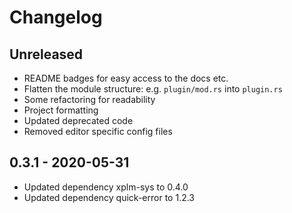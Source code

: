 # Changelog

## Unreleased

* README badges for easy access to the docs etc.
* Flatten the module structure: e.g. `plugin/mod.rs` into `plugin.rs`  
* Some refactoring for readability
* Project formatting  
* Updated deprecated code
* Removed editor specific config files

## 0.3.1 - 2020-05-31

* Updated dependency xplm-sys to 0.4.0
* Updated dependency quick-error to 1.2.3
